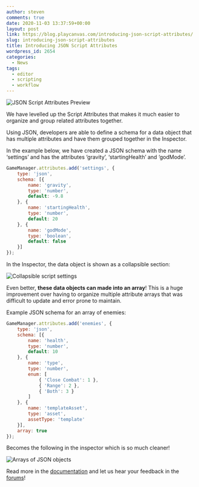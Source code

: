 ```yaml
---
author: steven
comments: true
date: 2020-11-03 13:37:59+00:00
layout: post
link: https://blog.playcanvas.com/introducing-json-script-attributes/
slug: introducing-json-script-attributes
title: Introducing JSON Script Attributes
wordpress_id: 2654
categories:
  - News
tags:
  - editor
  - scripting
  - workflow
---
```


![JSON Script Attributes Preview](https://blog.playcanvas.com/wp-content/uploads/2020/11/json-thumbnail-no-arrow-1024x576.jpg)

We have levelled up the Script Attributes that makes it much easier to organize and group related attributes together.

Using JSON, developers are able to define a schema for a data object that has multiple attributes and have them grouped together in the Inspector.

In the example below, we have created a JSON schema with the name ‘settings’ and has the attributes ‘gravity’, ‘startingHealth’ and ‘godMode’.

```javascript
GameManager.attributes.add('settings', {
    type: 'json',
    schema: [{
        name: 'gravity',
        type: 'number',
        default: -9.8
    }, {
        name: 'startingHealth',
        type: 'number',
        default: 20
    }, {
        name: 'godMode',
        type: 'boolean',
        default: false
    }]
});
```

In the Inspector, the data object is shown as a collapsible section:

![Collapsible script settings](https://blog.playcanvas.com/wp-content/uploads/2020/11/Kapture-2020-10-21-at-12.27.36-1.gif)

Even better, **these data objects can made into an array**! This is a huge improvement over having to organize multiple attribute arrays that was difficult to update and error prone to maintain.

Example JSON schema for an array of enemies:

```javascript
GameManager.attributes.add('enemies', {
    type: 'json',
    schema: [{
        name: 'health',
        type: 'number',
        default: 10
    }, {
        name: 'type',
        type: 'number',
        enum: [
            { 'Close Combat': 1 },
            { 'Range': 2 },
            { 'Both': 3 }
        ]
    }, {
        name: 'templateAsset',
        type: 'asset',
        assetType: 'template'
    }],
    array: true
});
```

Becomes the following in the inspector which is so much cleaner!

![Arrays of JSON objects](https://blog.playcanvas.com/wp-content/uploads/2020/11/image-22.png)

Read more in the [documentation](https://developer.playcanvas.com/en/user-manual/scripting/script-attributes/) and let us hear your feedback in the [forums](https://forum.playcanvas.com/)!
